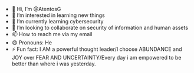 - 👋 Hi, I’m @AtentosG
- 👀 I’m interested in learning new things
- 🌱 I’m currently learning cybersecurity
- 💞️ I’m looking to collaborate on security of information and human assets
- 📫 How to reach me via my email
- 😄 Pronouns: He
- ⚡ Fun fact: I AM a powerful thought leader/I choose ABUNDANCE and JOY over FEAR AND UNCERTAINTY/Every day i am empowered to be better than where i was yesterday. 

<!---
AtentosG/AtentosG is a ✨ special ✨ repository because its `README.md` (this file) appears on your GitHub profile.
You can click the Preview link to take a look at your changes.
--->
